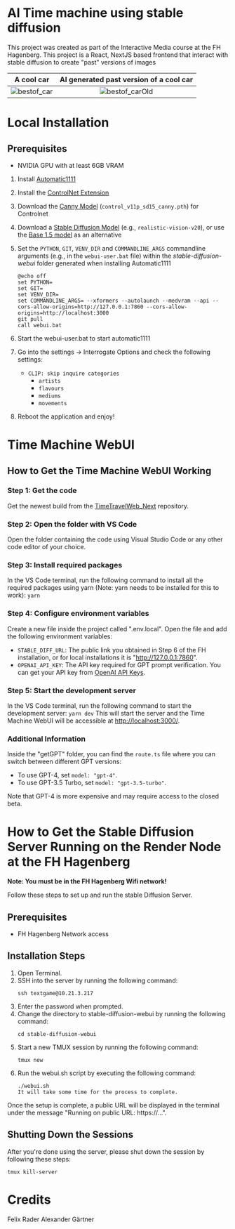 # AI Time machine using stable diffusion
This project was created as part of the Interactive Media course at the FH Hagenberg.
This project is a React, NextJS based frontend that interact with stable diffusion to create "past" versions of images

A cool car       |  AI generated past version of a cool car
:-------------------------:|:-------------------------:
![bestof_car](https://github.com/GoodVibezOnly/TimeTravelWeb_Next/assets/61803371/57f89862-3d5f-498e-b462-39912ceb2c65) | ![bestof_carOld](https://github.com/GoodVibezOnly/TimeTravelWeb_Next/assets/61803371/5637d654-a419-49bd-b6f8-aa132a98eea4)

# Local Installation

## Prerequisites
- NVIDIA GPU with at least 6GB VRAM

1. Install [Automatic1111](https://github.com/AUTOMATIC1111/stable-diffusion-webui) 
2. Install the [ControlNet Extension](https://github.com/Mikubill/sd-webui-controlnet)
3. Download the [Canny Model](https://huggingface.co/lllyasviel/ControlNet-v1-1/tree/main) (`control_v11p_sd15_canny.pth`) for Controlnet
4. Download a [Stable Diffusion Model](https://civitai.com/models/4201/realistic-vision-v20) (e.g., `realistic-vision-v20`), or use the [Base 1.5 model]([https://civitai.com/models/4055/stable-diffusion-v15-base](https://huggingface.co/runwayml/stable-diffusion-v1-5)) as an alternative
5. Set the `PYTHON`, `GIT`, `VENV_DIR` and `COMMANDLINE_ARGS` commandline arguments (e.g., in the `webui-user.bat` file) within the *stable-diffusion-webui* folder generated when installing Automatic1111
   
   ```batch
   @echo off
   set PYTHON=
   set GIT=
   set VENV_DIR=
   set COMMANDLINE_ARGS= --xformers --autolaunch --medvram --api --cors-allow-origins=http://127.0.0.1:7860 --cors-allow-origins=http://localhost:3000
   git pull
   call webui.bat
   ```
6. Start the webui-user.bat to start automatic1111
7. Go into the settings -> Interrogate Options and check the following settings: 
   - `CLIP: skip inquire categories`
     - `artists` 
     - `flavours` 
     - `mediums` 
     - `movements`

8. Reboot the application and enjoy!

# Time Machine WebUI

## How to Get the Time Machine WebUI Working

### Step 1: Get the code
Get the newest build from the [TimeTravelWeb_Next](https://github.com/GoodVibezOnly/TimeTravelWeb_Next) repository.

### Step 2: Open the folder with VS Code
Open the folder containing the code using Visual Studio Code or any other code editor of your choice.

### Step 3: Install required packages
In the VS Code terminal, run the following command to install all the required packages using yarn (Note: yarn needs to be installed for this to work):
    ```
    yarn
    ```
### Step 4: Configure environment variables
Create a new file inside the project called ".env.local". Open the file and add the following environment variables:
- `STABLE_DIFF_URL`: The public link you obtained in Step 6 of the FH installation, or for local installations it is "http://127.0.0.1:7860".
- `OPENAI_API_KEY`: The API key required for GPT prompt verification. You can get your API key from [OpenAI API Keys](https://platform.openai.com/account/api-keys).

### Step 5: Start the development server
In the VS Code terminal, run the following command to start the development server:
    ```
    yarn dev
    ```
This will start the server and the Time Machine WebUI will be accessible at [http://localhost:3000/](http://localhost:3000/).

### Additional Information
Inside the "getGPT" folder, you can find the `route.ts` file where you can switch between different GPT versions:
- To use GPT-4, set `model: "gpt-4"`.
- To use GPT-3.5 Turbo, set `model: "gpt-3.5-turbo"`.

Note that GPT-4 is more expensive and may require access to the closed beta.

# How to Get the Stable Diffusion Server Running on the Render Node at the FH Hagenberg
**Note: You must be in the FH Hagenberg Wifi network!**

Follow these steps to set up and run the stable Diffusion Server.

## Prerequisites
- FH Hagenberg Network access

## Installation Steps

1. Open Terminal.
2. SSH into the server by running the following command:
   ```shell
   ssh textgame@10.21.3.217 
3. Enter the password when prompted.
4. Change the directory to stable-diffusion-webui by running the following command:
    ```shell
    cd stable-diffusion-webui
5. Start a new TMUX session by running the following command:
    ```shell
    tmux new
6. Run the webui.sh script by executing the following command:
    ```shell
    ./webui.sh
    It will take some time for the process to complete.
Once the setup is complete, a public URL will be displayed in the terminal under the message "Running on public URL: https://...".


## Shutting Down the Sessions
After you're done using the server, please shut down the session by following these steps:
```shell
tmux kill-server
```

# Credits
Felix Rader 
Alexander Gärtner



